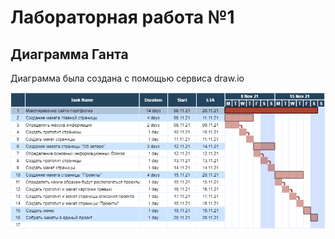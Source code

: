 # Лабораторная работа №1
## Диаграмма Ганта
Диаграмма была создана с помощью сервиса draw.io 

![Диаграмма](Диаграмма_Ганта.png)
